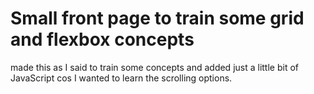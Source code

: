# Small front page to train some grid and flexbox concepts

made this as I said to train some concepts and added just a little bit of JavaScript cos I wanted to learn the scrolling options.
